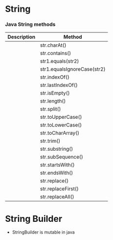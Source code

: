 # String

### Java String methods
|Description|Method|
|---|---|
||str.charAt()|
||str.contains()|
||str1.equals(str2)|
||str1.equalsIgnoreCase(str2)|
||str.indexOf()|
||str.lastIndexOf()|
||str.isEmpty()|
||str.length()|
||str.split()|
||str.toUpperCase()|
||str.toLowerCase()|
||str.toCharArray()|
||str.trim()|
||str.substring()|
||str.subSequence()|
||str.startsWith()|
||str.endsWith()|
||str.replace()|
||str.replaceFirst()|
||str.replaceAll()|

# String Builder
- StringBuilder is mutable in java
